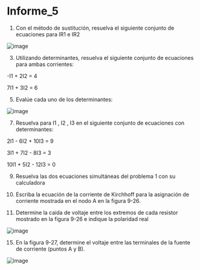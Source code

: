 # Informe_5

1. Con el método de sustitución, resuelva el siguiente conjunto de ecuaciones para IR1 e IR2

![image](https://user-images.githubusercontent.com/86561660/208932793-288292f9-b3a2-4abf-8b9e-edda4d1de32b.png)

3. Utilizando determinantes, resuelva el siguiente conjunto de ecuaciones para ambas corrientes:

-I1 + 2I2 = 4

7I1 + 3I2 = 6

5. Evalúe cada uno de los determinantes:

![image](https://user-images.githubusercontent.com/86561660/208933019-56a61568-c85e-483f-bf5c-5fb98c056336.png)

7. Resuelva para I1
, I2
, I3 en el siguiente conjunto de ecuaciones con determinantes:



2I1 - 6I2 + 10I3 = 9

3I1 + 7I2 - 8I3 = 3

 10I1 + 5I2 - 12I3 = 0
 
 9. Resuelva las dos ecuaciones simultáneas del problema 1 con su calculadora
 
 11. Escriba la ecuación de la corriente de Kirchhoff para la asignación de corriente mostrada en el nodo A
en la figura 9-26.


13. Determine la caída de voltaje entre los extremos de cada resistor mostrado en la figura 9-26 e indique
la polaridad real


![image](https://user-images.githubusercontent.com/86561660/208933925-b57a296c-159e-4800-b94b-a2ec6ad83843.png)



15. En la figura 9-27, determine el voltaje entre las terminales de la fuente de corriente (puntos A y B).


![image](https://user-images.githubusercontent.com/86561660/208934105-88fe4221-6506-47d4-a4a8-86930b99a7f7.png)






